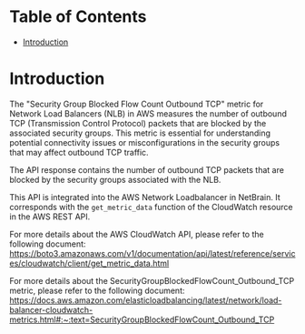 # Table of Contents
- [Introduction](#introduction)


# Introduction <a name="introduction"></a>
The "Security Group Blocked Flow Count Outbound TCP" metric for Network Load Balancers (NLB) in AWS measures the number of outbound TCP (Transmission Control Protocol) packets that are blocked by the associated security groups. This metric is essential for understanding potential connectivity issues or misconfigurations in the security groups that may affect outbound TCP traffic.

The API response contains the number of outbound TCP packets that are blocked by the security groups associated with the NLB.

This API is integrated into the AWS Network Loadbalancer in NetBrain. It corresponds with the `get_metric_data` function of the CloudWatch resource in the AWS REST API.





For more details about the AWS CloudWatch API, please refer to the following document: https://boto3.amazonaws.com/v1/documentation/api/latest/reference/services/cloudwatch/client/get_metric_data.html

For more details about the SecurityGroupBlockedFlowCount_Outbound_TCP metric, please refer to the following document: https://docs.aws.amazon.com/elasticloadbalancing/latest/network/load-balancer-cloudwatch-metrics.html#:~:text=SecurityGroupBlockedFlowCount_Outbound_TCP